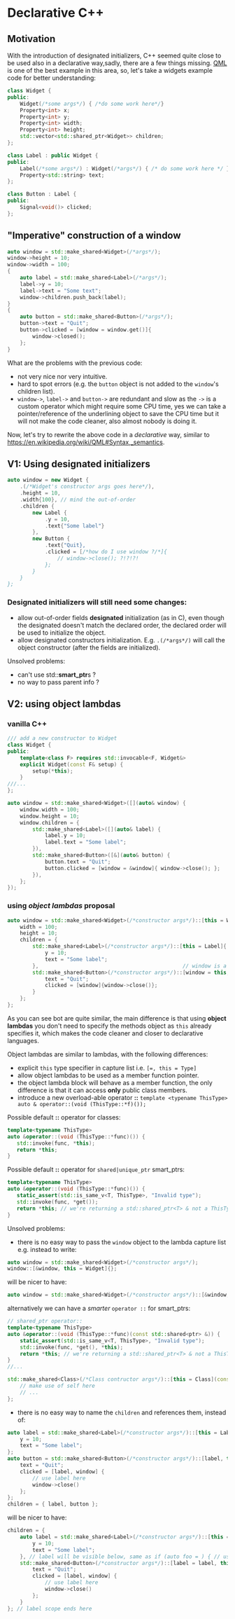 # Declarative C++

## Motivation
With the introduction of designated initializers, C++ seemed quite close to be used also in a declarative way,sadly, there are a few things missing.
[QML](https://en.wikipedia.org/wiki/QML#Syntax,_semantics) is one of the best example in this area, so, let's take a widgets example code for better understanding:

```c++
class Widget {
public:
    Widget(/*some args*/) { /*do some work here*/}
    Property<int> x;
    Property<int> y;
    Property<int> width;
    Property<int> height;
    std::vector<std::shared_ptr<Widget>> children;
};

class Label : public Widget {
public:
    Label(/*some args*/) : Widget(/*args*/) { /* do some work here */ }
    Property<std::string> text;
};

class Button : Label {
public:
    Signal<void()> clicked;
};
```

## "Imperative" construction of a window

```c++
auto window = std::make_shared<Widget>(/*args*/);
window->height = 10;
window->width = 100;
{
    auto label = std::make_shared<Label>(/*args*/);
    label->y = 10;
    label->text = "Some text";
    window->children.push_back(label);
}
{
    auto button = std::make_shared<Button>(/*args*/);
    button->text = "Quit";
    button->clicked = [window = window.get()]{
        window->closed();
    };
}
```

What are the problems with the previous code:

 - not very nice nor very intuitive.
 - hard to spot errors (e.g. the `button` object is not added to the `window`'s children list).
 - `window->`, `label->` and `button->` are redundant and slow as the `->` is a custom operator which might require some CPU time, yes we can take a pointer/reference of the underlining object to save the CPU time but it will not make the code cleaner, also almost nobody is doing it.

Now, let's try to rewrite the above code in a *declarative* way, similar to https://en.wikipedia.org/wiki/QML#Syntax,_semantics.


## V1: Using designated initializers

```c++
auto window = new Widget {
    .(/*Widget's constructor args goes here*/),
    .height = 10,
    .width{100}, // mind the out-of-order
    .children {
        new Label {
            .y = 10,
            .text{"Some label"}
        },
        new Button {
            .text{"Quit},
            .clicked = [/*how do I use window ?/*]{
                // window->close(); ?!?!?!
            };
        }
    }
};
```
### Designated initializers will still need some changes:
 - allow out-of-order fields **designated** initialization (as in C), even though the designated doesn't match the declared order, the declared order will be used to initialize the object.
 - allow designated constructors initialization. E.g. `.(/*args*/)` will call the object constructor (after the fields are initialized).

Unsolved problems:

 - can't use std::**smart_ptr**s ?
 - no way to pass parent info ?


## V2: using object lambdas
### vanilla C++
```c++
/// add a new constructor to Widget
class Widget {
public:
    template<class F> requires std::invocable<F, Widget&>
    explicit Widget(const F& setup) {
        setup(*this);
    }
///...
};

auto window = std::make_shared<Widget>([](auto& window) {
    window.width = 100;
    window.height = 10;
    window.children = {
        std::make_shared<Label>([](auto& label) {
            label.y = 10;
            label.text = "Some label";
        }),
        std::make_shared<Button>([&](auto& button) {
            button.text = "Quit";
            button.clicked = [window = &window]{ window->close(); };
        }),
    };
});
```

### using *object lambdas* proposal
```c++
auto window = std::make_shared<Widget>(/*constructor args*/)::[this = Widget]{
    width = 100;
    height = 10;
    children = {
        std::make_shared<Label>(/*constructor args*/)::[this = Label]{
            y = 10;
            text = "Some label";
        },                                              // window is a Widget*
        std::make_shared<Button>(/*constructor args*/)::[window = this, this = Button] {
            text = "Quit";
            clicked = [window]{window->close()};
        }
    };
};
```
As you can see bot are quite similar, the main difference is that using **object lambdas** you don't need to specify the methods object as `this` already specifies it, which makes the code cleaner and closer to declarative languages.

Object lambdas are similar to lambdas, with the following differences:

 - explicit `this` type specifier in capture list i.e. `[=, this = Type]`
 - allow object lambdas to be used as a member function pointer.
 - the object lambda block will behave as a member function, the only difference is that it can access **only** public class members.
 - introduce a new overload-able operator **::** `template <typename ThisType> auto & operator::(void (ThisType::*f)());`

Possible default **::** operator for classes:

 ```c++
template<typename ThisType>
auto &operator::(void (ThisType::*func)()) {
    std::invoke(func, *this);
    return *this;
}
```
Possible default **::** operator for `shared|unique_ptr` smart_ptrs:

 ```c++
template<typename ThisType>
auto &operator::(void (ThisType::*func)()) {
    static_assert(std::is_same_v<T, ThisType>, "Invalid type");
    std::invoke(func, *get());
    return *this; // we're returning a std::shared_ptr<T> & not a ThisType&
}
```

Unsolved problems:
 - there is no easy way to pass the `window` object to the lambda capture list e.g. instead to write:

  ```c++
auto window = std::make_shared<Widget>(/*constructor args*/);
window::[&window, this = Widget]{};
  ```

  will be nicer to have:

  ```c++
auto window = std::make_shared<Widget>(/*constructor args*/)::[&window, this = Widget]{};
  ```
alternatively we can have a *smarter* `operator ::` for smart_ptrs:
```c++
// shared_ptr operator::
template<typename ThisType>
auto &operator::(void (ThisType::*func)(const std::shared<ptr> &)) {
    static_assert(std::is_same_v<T, ThisType>, "Invalid type");
    std::invoke(func, *get(), *this);
    return *this; // we're returning a std::shared_ptr<T> & not a ThisType&
}
//...

std::make_shared<Class>(/*Class contructor args*/)::[this = Class](const std::shared_ptr<Class> &self) {
    // make use of self here
    // ...
};
```

 - there is no easy way to name the `children` and references them, instead of:

```c++
auto label = std::make_shared<Label>(/*constructor args*/)::[this = Label]{
    y = 10;
    text = "Some label";
};
auto button = std::make_shared<Button>(/*constructor args*/)::[label, this = Button] {
    text = "Quit";
    clicked = [label, window] {
        // use label here
        window->close()
    };
};
children = { label, button };
```

will be nicer to have:

```c++
children = {
    auto label = std::make_shared<Label>(/*constructor args*/)::[this = Label]{
        y = 10;
        text = "Some label";
    }, // label will be visible below, same as if (auto foo = ) { // use foo}
    std::make_shared<Button>(/*constructor args*/)::[label = label, this = Button] {
        text = "Quit";
        clicked = [label, window] {
            // use label here
            window->close()
        };
    }
}; // label scope ends here
```
